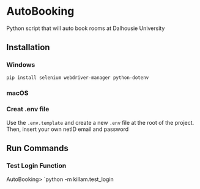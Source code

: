 # AutoBooking
Python script that will auto book rooms at Dalhousie University

## Installation
### Windows
```
pip install selenium webdriver-manager python-dotenv
```

### macOS

### Creat .env file
Use the `.env.template` and create a new `.env` file at the root of the project.
Then, insert your own netID email and password

## Run Commands
### Test Login Function
AutoBooking> `python -m killam.test_login


